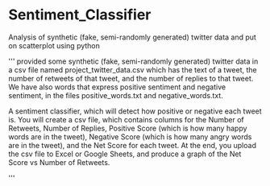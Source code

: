 # Sentiment_Classifier
Analysis of synthetic (fake, semi-randomly generated) twitter data and put on scatterplot using python


'''
provided some synthetic (fake, semi-randomly generated) twitter data in a csv file named project_twitter_data.csv which has the text of a tweet, 
the number of retweets of that tweet, and the number of replies to that tweet. We have also words that express positive sentiment and negative sentiment,
in the files positive_words.txt and negative_words.txt.

A sentiment classifier, which will detect how positive or negative each tweet is. You will create a csv file, 
which contains columns for the Number of Retweets, Number of Replies, Positive Score (which is how many happy words are in the tweet), 
Negative Score (which is how many angry words are in the tweet), and the Net Score for each tweet. At the end, you upload the csv file to Excel or Google Sheets,
 and produce a graph of the Net Score vs Number of Retweets.

'''
